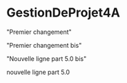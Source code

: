 # GestionDeProjet4A


"Premier changement"

"Premier changement bis"

"Nouvelle ligne part 5.0 bis" 

nouvelle ligne part 5.0

